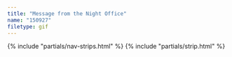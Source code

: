 ```yaml
---
title: "Message from the Night Office"
name: "150927"
filetype: gif
---
```


{% include "partials/nav-strips.html" %}
{% include "partials/strip.html" %}